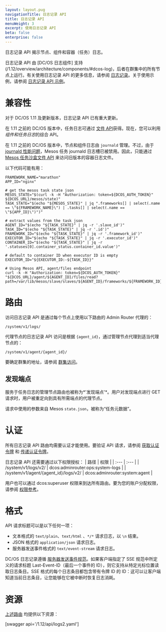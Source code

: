 ```yaml
---
layout: layout.pug
navigationTitle: 日志记录 API
title: 日志记录 API
menuWeight: 3
excerpt: 使用日志记录 API
beta: false
enterprise: false
---
```



日志记录 API 揭示节点、组件和容器（任务）日志。

日志记录 API 由 [DC/OS 日志组件] 支持(/1.12/overview/architecture/components/#dcos-log)，后者在群集中的所有节点上运行。有关使用日志记录 API 的更多信息，请参阅 [日志记录](/mesosphere/dcos/1.12/monitoring/logging/)。关于使用示例，请参阅 [日志记录 API 示例](/mesosphere/dcos/1.12/monitoring/logging/logging-api-examples/)。

# 兼容性

对于 DC/OS 1.11 及更新版本，日志记录 API 已有重大更新。

在 1.11 之前的 DC/OS 版本中，任务日志可通过 [文件 API](http://mesos.apache.org/documentation/latest/endpoints/#files-1)获得。现在，您可以利用*组件和任务日志*的综合 API。

在 1.11 之前的 DC/OS 版本中，节点和组件日志由 `journald` 管理。不过，由于 [journald 性能问题](https://docs.mesosphere.com/1.12/installing/production/advanced-configuration/configuration-reference/#mesos-container-log-sink)，Mesos 任务 journald 日志槽已被禁用。因此，只能通过 [Mesos 任务沙盒文件 API](http://mesos.apache.org/documentation/latest/sandbox/) 来访问旧版本的容器日志文件。

以下代码可能有用：

```
FRAMEWORK_NAME="marathon"
APP_ID="nginx"

# get the mesos task state json
MESOS_STATE="$(curl -k -H "Authorization: token=${DCOS_AUTH_TOKEN}" ${DCOS_URL}/mesos/state)"
TASK_STATE="$(echo "${MESOS_STATE}" | jq ".frameworks[] | select(.name == \"${FRAMEWORK_NAME}\") | .tasks[] | select(.name == \"${APP_ID}\")")"

# extract values from the task json
AGENT_ID="$(echo "${TASK_STATE}" | jq -r '.slave_id')"
TASK_ID="$(echo "${TASK_STATE}" | jq -r '.id')"
FRAMEWORK_ID="$(echo "${TASK_STATE}" | jq -r '.framework_id')"
EXECUTOR_ID="$(echo "${TASK_STATE}" | jq -r '.executor_id')"
CONTAINER_ID="$(echo "${TASK_STATE}" | jq -r '.statuses[0].container_status.container_id.value')"

# default to container ID when executor ID is empty
EXECUTOR_ID="${EXECUTOR_ID:-${TASK_ID}}"

# Using Mesos API, agent/files endpoint
curl -k -H "Authorization: token=${DCOS_AUTH_TOKEN}" "${DCOS_URL}/agent/${AGENT_ID}/files/read?path=/var/lib/mesos/slave/slaves/${AGENT_ID}/frameworks/${FRAMEWORK_ID}/executors/${EXECUTOR_ID}/runs/${CONTAINER_ID}/stdout&offset=0&length=50000"
```

<a name="routes"></a>
# 路由

访问日志记录 API 是通过每个节点上使用以下路由的 Admin Router 代理的：

```
/system/v1/logs/
```

代理节点的日志记录 API 访问是根据 `{agent_id}`，通过管理节点代理到适当代理节点的：

```
/system/v1/agent/{agent_id}/
```

要确定群集的地址，请参阅 [群集访问](/mesosphere/dcos/1.12/api/access/)。


## 发现端点

服务于任务日志的管理节点路由也被称为*'发现端点'*。用户对发现端点进行 GET 请求时，用户被重定向到具有所需端点的代理节点。

请求中使用的参数来自 Mesos `state.json`，被称为“任务元数据”。


# 认证

所有日志记录 API 路由均需要认证才能使用。要验证 API 请求，请参阅 [获取认证令牌](/mesosphere/dcos/1.12/security/ent/iam-api/#/obtaining-an-authentication-token/) 和 [传递认证令牌](/mesosphere/dcos/1.12/security/ent/iam-api/#/passing-an-authentication-token/)。

日志记录 API 还需要通过以下权限授权：
| 路径 | 权限 |
| :---  | :---        |
| /system/v1/logs/v2/ | dcos:adminrouter:ops:system-logs |
| /system/v1/agent/{agent_id}/logs/v2/ | dcos:adminrouter:system:agent |

用户也可以通过 dcos:superuser 权限来到达所有路由。要为您的账户分配权限，请参阅 [权限参考](/mesosphere/dcos/1.12/security/ent/perms-reference/)。

# 格式

API 请求标题可以是以下任何一项：

- 文本格式的 `text/plain`、`text/html` 、`*/*` 请求日志，以 `\n` 结束。
- JSON 格式的 `application/json` 请求日志。
- 服务器发送事件格式的 `text/event-stream` 请求日志。

DC/OS 日志记录遵循 [服务器发送事件规范](https://www.w3.org/TR/2009/WD-eventsource-20090421/)。如果客户端指定了 SSE 规范中所定义的请求标题 Last-Event-ID（最后一个事件的 ID），则它支持从特定光标位置读取日志条目。SSE 格式的每个日志条目都包含带有令牌 ID 的 ID：<token>这可以让客户端知道当前日志条目，让您能够在它被中断时恢复日志消耗。

# 资源

 [上述路由](#routes) 均提供以下资源：

 [swagger api='/1.12/api/logs2.yaml']
